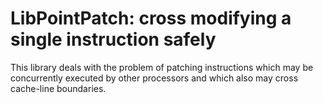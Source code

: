 LibPointPatch: cross modifying a single instruction safely
==========================================================

This library deals with the problem of patching instructions which may
be concurrently executed by other processors and which also may cross
cache-line boundaries.
